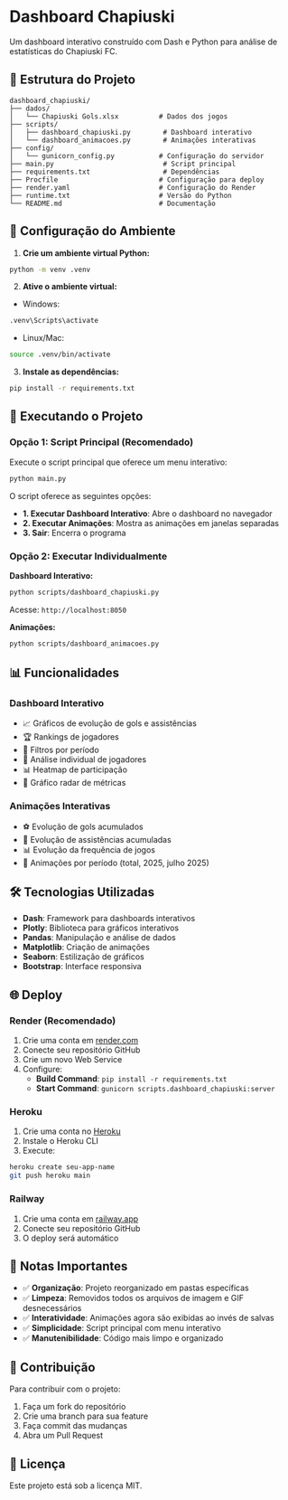 # Dashboard Chapiuski

Um dashboard interativo construído com Dash e Python para análise de estatísticas do Chapiuski FC.

## 📁 Estrutura do Projeto

```
dashboard_chapiuski/
├── dados/
│   └── Chapiuski Gols.xlsx          # Dados dos jogos
├── scripts/
│   ├── dashboard_chapiuski.py        # Dashboard interativo
│   └── dashboard_animacoes.py        # Animações interativas
├── config/
│   └── gunicorn_config.py           # Configuração do servidor
├── main.py                           # Script principal
├── requirements.txt                  # Dependências
├── Procfile                         # Configuração para deploy
├── render.yaml                      # Configuração do Render
├── runtime.txt                      # Versão do Python
└── README.md                        # Documentação
```

## 🚀 Configuração do Ambiente

1. **Crie um ambiente virtual Python:**
```bash
python -m venv .venv
```

2. **Ative o ambiente virtual:**
- Windows:
```bash
.venv\Scripts\activate
```
- Linux/Mac:
```bash
source .venv/bin/activate
```

3. **Instale as dependências:**
```bash
pip install -r requirements.txt
```

## 🎯 Executando o Projeto

### Opção 1: Script Principal (Recomendado)
Execute o script principal que oferece um menu interativo:

```bash
python main.py
```

O script oferece as seguintes opções:
- **1. Executar Dashboard Interativo**: Abre o dashboard no navegador
- **2. Executar Animações**: Mostra as animações em janelas separadas
- **3. Sair**: Encerra o programa

### Opção 2: Executar Individualmente

**Dashboard Interativo:**
```bash
python scripts/dashboard_chapiuski.py
```
Acesse: `http://localhost:8050`

**Animações:**
```bash
python scripts/dashboard_animacoes.py
```

## 📊 Funcionalidades

### Dashboard Interativo
- 📈 Gráficos de evolução de gols e assistências
- 🏆 Rankings de jogadores
- 📅 Filtros por período
- 🎯 Análise individual de jogadores
- 📊 Heatmap de participação
- 🎨 Gráfico radar de métricas

### Animações Interativas
- ⚽ Evolução de gols acumulados
- 🎯 Evolução de assistências acumuladas
- 📊 Evolução da frequência de jogos
- 📅 Animações por período (total, 2025, julho 2025)

## 🛠️ Tecnologias Utilizadas

- **Dash**: Framework para dashboards interativos
- **Plotly**: Biblioteca para gráficos interativos
- **Pandas**: Manipulação e análise de dados
- **Matplotlib**: Criação de animações
- **Seaborn**: Estilização de gráficos
- **Bootstrap**: Interface responsiva

## 🌐 Deploy

### Render (Recomendado)
1. Crie uma conta em [render.com](https://render.com)
2. Conecte seu repositório GitHub
3. Crie um novo Web Service
4. Configure:
   - **Build Command**: `pip install -r requirements.txt`
   - **Start Command**: `gunicorn scripts.dashboard_chapiuski:server`

### Heroku
1. Crie uma conta no [Heroku](https://heroku.com)
2. Instale o Heroku CLI
3. Execute:
```bash
heroku create seu-app-name
git push heroku main
```

### Railway
1. Crie uma conta em [railway.app](https://railway.app)
2. Conecte seu repositório GitHub
3. O deploy será automático

## 📝 Notas Importantes

- ✅ **Organização**: Projeto reorganizado em pastas específicas
- ✅ **Limpeza**: Removidos todos os arquivos de imagem e GIF desnecessários
- ✅ **Interatividade**: Animações agora são exibidas ao invés de salvas
- ✅ **Simplicidade**: Script principal com menu interativo
- ✅ **Manutenibilidade**: Código mais limpo e organizado

## 🤝 Contribuição

Para contribuir com o projeto:
1. Faça um fork do repositório
2. Crie uma branch para sua feature
3. Faça commit das mudanças
4. Abra um Pull Request

## 📄 Licença

Este projeto está sob a licença MIT.

